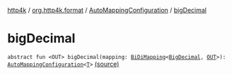 [http4k](../../index.md) / [org.http4k.format](../index.md) / [AutoMappingConfiguration](index.md) / [bigDecimal](./big-decimal.md)

# bigDecimal

`abstract fun <OUT> bigDecimal(mapping: `[`BiDiMapping`](../../org.http4k.lens/-bi-di-mapping/index.md)`<`[`BigDecimal`](https://docs.oracle.com/javase/9/docs/api/java/math/BigDecimal.html)`, `[`OUT`](big-decimal.md#OUT)`>): `[`AutoMappingConfiguration`](index.md)`<`[`T`](index.md#T)`>` [(source)](https://github.com/http4k/http4k/blob/master/http4k-core/src/main/kotlin/org/http4k/format/AutoMappingConfiguration.kt#L18)